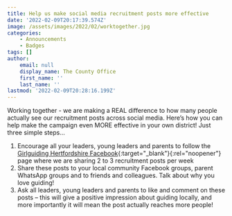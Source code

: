 ```yaml
---
title: Help us make social media recruitment posts more effective
date: '2022-02-09T20:17:39.574Z'
image: /assets/images/2022/02/worktogether.jpg
categories:
    - Announcements
    - Badges
tags: []
author:
    email: null
    display_name: The County Office
    first_name: ''
    last_name: ''
lastmod: '2022-02-09T20:28:16.199Z'
---
```


Working together - we are making a REAL difference to how many people actually see our recruitment posts across social media. Here’s how you can help make the campaign even MORE effective in your own district! Just three simple steps...

1. Encourage all your leaders, young leaders and parents to follow the [Girlguiding Hertfordshire Facebook][1]{:target="_blank"}{:rel="noopener"} page  where we are sharing 2 to 3 recruitment posts per week
2. Share these posts to your local community Facebook groups, parent WhatsApp groups and to friends and colleagues. Talk about why you love guiding!
3. Ask all leaders, young leaders and parents to like and comment on these posts – this will give a positive impression about guiding locally, and more importantly it will mean the post actually reaches more people!

[1]: https://www.facebook.com/GirlguidingHertfordshire